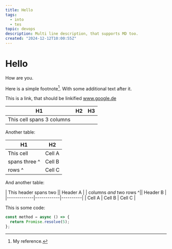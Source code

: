 ```yaml
---
title: Hello
tags:
  - into
  - tes
topic: devops
description: Multi line description, that supports MD too.
created: "2024-12-12T10:00:55Z"
---
```


# Hello

How are you.

Here is a simple footnote[^1]. With some additional text after it.

[^1]: My reference.

This is a link, that should be linkified www.google.de

| H1                        | H2  | H3  |
| ------------------------- | --- | --- |
| This cell spans 3 columns |     |     |

Another table:

| H1            | H2     |
| ------------- | ------ |
| This cell     | Cell A |
| spans three ^ | Cell B |
| rows ^        | Cell C |

And another table:

| This header spans two || Header A |
| columns _and_ two rows ^|| Header B |
|-------------|------------|----------|
| Cell A | Cell B | Cell C |

This is some code:

```ts
const method = async () => {
  return Promise.resolve(5);
};
```
